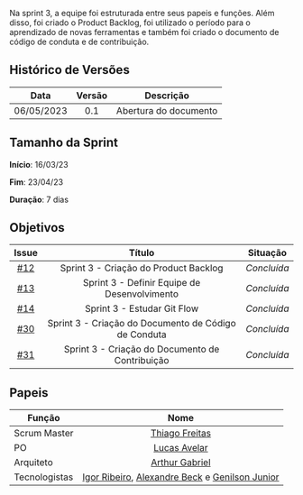 Na sprint 3, a equipe foi estruturada entre seus papeis e funções. Além disso, foi criado o Product Backlog, foi utilizado o período para o aprendizado de novas ferramentas e também foi criado o documento de código de conduta e de contribuição.

## Histórico de Versões

|    Data    | Versão |       Descrição       |
| :--------: | :----: | :-------------------: |
| 06/05/2023 |  0.1   | Abertura do documento |

## Tamanho da Sprint

**Início**: 16/03/23

**Fim**: 23/04/23

**Duração**: 7 dias

## Objetivos

|                             Issue                              |                        Título                        |  Situação   |
| :------------------------------------------------------------: | :--------------------------------------------------: | :---------: |
| [#12](https://github.com/fga-eps-mds/2023.1-GuiaUnB/issues/1)  |        Sprint 3 - Criação do Product Backlog         | _Concluída_ |
| [#13](https://github.com/fga-eps-mds/2023.1-GuiaUnB/issues/3)  |     Sprint 3 - Definir Equipe de Desenvolvimento     | _Concluída_ |
| [#14](https://github.com/fga-eps-mds/2023.1-GuiaUnB/issues/3)  |             Sprint 3 - Estudar Git Flow              | _Concluída_ |
| [#30](https://github.com/fga-eps-mds/2023.1-GuiaUnB/issues/30) | Sprint 3 - Criação do Documento de Código de Conduta | _Concluída_ |
| [#31](https://github.com/fga-eps-mds/2023.1-GuiaUnB/issues/31) |   Sprint 3 - Criação do Documento de Contribuição    | _Concluída_ |


## Papeis

| Função        |                                                                           Nome                                                                            |
| ------------- | :-------------------------------------------------------------------------------------------------------------------------------------------------------: |
| Scrum Master  |                                                    [Thiago Freitas](https://github.com/thiagorfreitas)                                                    |
| PO            |                                                    [Lucas Avelar](https://github.com/LucasAvelar2711)                                                     |
| Arquiteto     |                                                    [Arthur Gabriel](https://github.com/ArthurGabrieel)                                                    |
| Tecnologistas | [Igor Ribeiro](https://github.com/igor-ribeir0), [Alexandre Beck](https://github.com/zzzBECK) e [Genilson Junior](https://github.com/GenilsonJunior99006) |